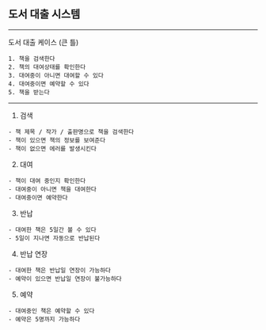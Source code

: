 ## 도서 대출 시스템
---
도서 대출 케이스 (큰 틀)
```
1. 책을 검색한다
2. 책의 대여상태를 확인한다
3. 대여중이 아니면 대여할 수 있다
4. 대여중이면 예약할 수 있다
5. 책을 받는다
```
---
1. 검색
```
- 책 제목 / 작가 / 출판명으로 책을 검색한다
- 책이 있으면 책의 정보를 보여준다
- 책이 없으면 에러를 발생시킨다
```

2. 대여
```
- 책이 대여 중인지 확인한다
- 대여중이 아니면 책을 대여한다
- 대여중이면 예약한다
```

3. 반납
```
- 대여한 책은 5일간 볼 수 있다
- 5일이 지나면 자동으로 반납된다
```

4. 반납 연장
```
- 대여한 책은 반납일 연장이 가능하다
- 예약이 있으면 반납일 연장이 불가능하다
```

5. 예약
```
- 대여중인 책은 예약할 수 있다
- 예약은 5명까지 가능하다
```
